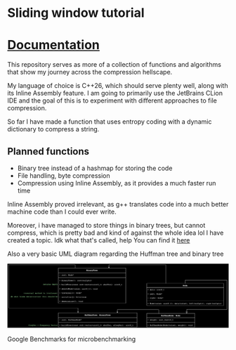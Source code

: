 # Sliding window tutorial

# [Documentation](https://sodamachinebroke.github.io/slidingWindowTutorial/)

This repository serves as more of a collection of functions and algorithms that show my journey across the compression
hellscape.

My language of choice is C++26, which should serve plenty well, along with its Inline Assembly feature. I am going to
primarily use the JetBrains CLion IDE and the goal of this is to experiment with different approaches to file
compression.

So far I have made a function that uses entropy coding with a dynamic dictionary to compress a string.

## Planned functions

- Binary tree instead of a hashmap for storing the code
- File handling, byte compression
- Compression using Inline Assembly, as it provides a much faster run time


Inline Assembly proved irrelevant, as g++ translates code into a much better machine code than I could ever write.

Moreover, i have managed to store things in binary trees, but cannot compress, which is pretty bad and kind of against the whole idea lol
I have created a topic. Idk what that's called, help
You can find it [here](documentation/topic.md)

Also a very basic UML diagram regarding the Huffman tree and binary tree

![UML diagram](documentation/uml1.svg)

Google Benchmarks for microbenchmarking

